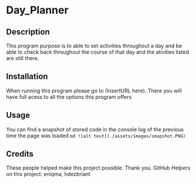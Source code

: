 # Day_Planner
## Description
This program purpose is to able to set activities throughout a day and be able to check back throughout the course of that day and the ativities listed are still there.
## Installation
When running this program please go to (InsertURL here). There you will have full acess to all the options this program offers
## Usage
You can find a snapshot of stored code in the console log of the previous time the page was loaded
    ```md
    ![alt text](./assets/images/smapshot.PNG)
    ```
## Credits
These people helped make this project possible. Thank you.
GitHub Helpers on this project: eniqma, hdezbriant